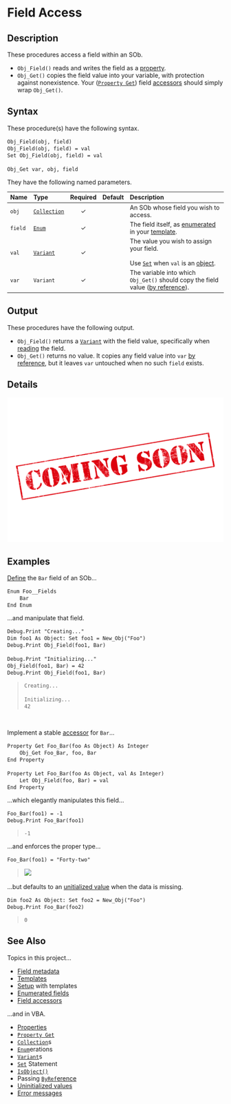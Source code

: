 # Field Access #

## Description ##

These procedures access a field within an SOb.

  - `Obj_Field()` reads and writes the field as a [property][vba_prp].
  - `Obj_Get()` copies the field value into your variable, with protection against nonexistence.  Your ([`Property Get`][vba_prp_get]) field [accessors][sob_tmp_acc] should simply wrap `Obj_Get()`.


## Syntax ##

These procedure(s) have the following syntax.

```vba
Obj_Field(obj, field)
Obj_Field(obj, field) = val
Set Obj_Field(obj, field) = val

Obj_Get var, obj, field
```

They have the following named parameters.

| Name    | Type                    | Required | Default | Description                                                                                                |
| :------ | :---------------------- | :------: | :------ | :--------------------------------------------------------------------------------------------------------- |
| `obj`   | [`Collection`][vba_clx] | ✓        |         | An SOb whose field you wish to access.                                                                     |
| `field` | [`Enum`][vba_enum]      | ✓        |         | The field itself, as [enumerated][sob_rdm_tmp] in your [template][sob_tmp_enm].                            |
| `val`   | [`Variant`][vba_var]    | ✓        |         | The value you wish to assign your field.<br><br>Use [`Set`][vba_set] when `val` is an [object][vba_isobj]. |
| `var`   | `Variant`               | ✓        |         | The variable into which `Obj_Get()` should copy the field value ([by reference][vba_byref]).               |


## Output ##

These procedures have the following output.

  - `Obj_Field()` returns a [`Variant`][vba_var] with the field value, specifically when [reading][vba_prp_get] the field.
  - `Obj_Get()` returns no value.  It copies any field value into `var` [by reference][vba_byref], but it leaves `var` untouched when no such `field` exists.


## Details ##

![](../med/banner_unfinished.png)


## Examples ##

[Define][vba_enum] the `Bar` field of an SOb…

```vba
Enum Foo__Fields
	Bar
End Enum
```

…and manipulate that field.

```vba
Debug.Print "Creating..."
Dim foo1 As Object: Set foo1 = New_Obj("Foo")
Debug.Print Obj_Field(foo1, Bar)

Debug.Print "Initializing..."
Obj_Field(foo1, Bar) = 42
Debug.Print Obj_Field(foo1, Bar)
```

> ```
> Creating...
> 
> Initializing...
> 42
> ```

<br>

Implement a stable [accessor][sob_tmp_acc] for `Bar`…

```vba
Property Get Foo_Bar(foo As Object) As Integer
	Obj_Get Foo_Bar, foo, Bar
End Property

Property Let Foo_Bar(foo As Object, val As Integer)
	Let Obj_Field(foo, Bar) = val
End Property
```

…which elegantly manipulates this field…

```vba
Foo_Bar(foo1) = -1
Debug.Print Foo_Bar(foo1)
```

> ```
> -1
> ```

…and enforces the proper type…

```vba
Foo_Bar(foo1) = "Forty-two"
```

> ![][sob_acc_err]

…but defaults to an [unitialized value][vba_emp] when the data is missing.

```vba"
Dim foo2 As Object: Set foo2 = New_Obj("Foo")
Debug.Print Foo_Bar(foo2)
```

> ```
> 0
> ```


## See Also ##

Topics in this project…

  - [Field metadata][sob_flds]
  - [Templates][sob_tmps]
  - [Setup][sob_setup] with templates
  - [Enumerated fields][sob_tmp_enm]
  - [Field accessors][sob_tmp_acc]

…and in VBA.

  - [Properties][vba_prp]
  - [`Property Get`][vba_prp_get]
  - [`Collection`][vba_clx]s
  - [`Enum`][vba_enum]erations
  - [`Variant`][vba_var]s
  - [`Set`][vba_set] Statement
  - [`IsObject()`][vba_isobj]
  - Passing [`ByRef`erence][vba_byref]
  - [Uninitialized values][vba_emp]
  - [Error messages][vba_errs]



  [vba_prp]:     https://learn.microsoft.com/office/vba/language/glossary/vbe-glossary#property
  [vba_prp_get]: https://learn.microsoft.com/office/vba/language/reference/user-interface-help/property-get-statement
  [sob_tmp_acc]: ../src/SObTemplate.bas#L171-L213
  [vba_clx]:     https://learn.microsoft.com/office/vba/language/reference/user-interface-help/collection-object
  [vba_enum]:    https://learn.microsoft.com/office/vba/language/reference/user-interface-help/enum-statement
  [sob_rdm_tmp]: ../README.md#template
  [sob_tmp_enm]: ../src/SObTemplate.bas#L26-L29
  [vba_var]:     https://learn.microsoft.com/office/vba/language/reference/user-interface-help/variant-data-type
  [vba_set]:     https://learn.microsoft.com/office/vba/language/reference/user-interface-help/set-statement
  [vba_isobj]:   https://learn.microsoft.com/office/vba/language/reference/user-interface-help/isobject-function
  [vba_byref]:   https://learn.microsoft.com/dotnet/visual-basic/programming-guide/language-features/procedures/passing-arguments-by-value-and-by-reference
  [sob_flds]:    Fields.md
  [sob_acc_err]: ../med/vbe_error_13.png
  [vba_emp]:     https://learn.microsoft.com/office/vba/language/glossary/vbe-glossary#empty
  [sob_tmps]:    ../../../search?type=code&q=path:src/*Template.bas
  [sob_setup]:   ../README.md#setup
  [vba_errs]:    https://learn.microsoft.com/office/vba/language/reference/error-messages

